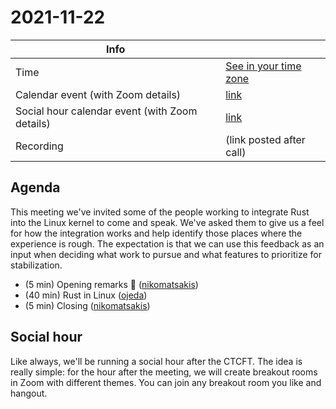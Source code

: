 # 2021-11-22

| Info                                           |                          |
| ---------------------------------------------- | ------------------------ |
| Time                                           | [See in your time zone]  |
| Calendar event (with Zoom details)             | [link][cal]              |
| Social hour calendar event (with Zoom details) | [link][calsh]            |
| Recording                                      | (link posted after call) |

[see in your time zone]: https://everytimezone.com/s/91c9791f
[cal]: https://calendar.google.com/event?action=TEMPLATE&tmeid=NnVibTVzcmEwdnZxMTBtYjZ0ZmZxaWtyYXQgN24wdnZvcWZlMGtibms2aTA0dWl1NTJ0MzBAZw&tmsrc=7n0vvoqfe0kbnk6i04uiu52t30%40group.calendar.google.com
[calsh]: https://calendar.google.com/event?action=TEMPLATE&tmeid=NGd2N2FzYjBnMHFiNXA4dWdtYWZ2ZmxobmwgN24wdnZvcWZlMGtibms2aTA0dWl1NTJ0MzBAZw&tmsrc=7n0vvoqfe0kbnk6i04uiu52t30%40group.calendar.google.com

## Agenda

This meeting we've invited some of the people working to integrate Rust into the Linux kernel to come and speak. We've asked them to give us a feel for how the integration works and help identify those places where the experience is rough. The expectation is that we can use this feedback as an input when deciding what work to pursue and what features to prioritize for stabilization.

- (5 min) Opening remarks 👋 ([nikomatsakis])
- (40 min) Rust in Linux ([ojeda])
- (5 min) Closing ([nikomatsakis])

[nikomatsakis]: https://github.com/nikomatsakis
[ojeda]: https://github.com/ojeda

## Social hour

Like always, we'll be running a social hour after the CTCFT. The idea is really
simple: for the hour after the meeting, we will create breakout rooms in Zoom
with different themes. You can join any breakout room you like and hangout.

[ctcft calendar]: https://calendar.google.com/calendar/embed?src=7n0vvoqfe0kbnk6i04uiu52t30%40group.calendar.google.com
